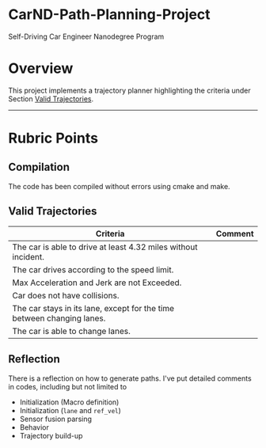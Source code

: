 # CarND-Path-Planning-Project
Self-Driving Car Engineer Nanodegree Program
   
# Overview

This project implements a trajectory planner highlighting the criteria under Section [Valid Trajectories](#valid-trajectories).

---

# Rubric Points

## Compilation
The code has been compiled without errors using cmake and make.

## Valid Trajectories
| Criteria | Comment |
| -------- | ------- |
| The car is able to drive at least 4.32 miles without incident. | |
| The car drives according to the speed limit. | |
| Max Acceleration and Jerk are not Exceeded. | |
| Car does not have collisions. | |
| The car stays in its lane, except for the time between changing lanes. | |
| The car is able to change lanes. | |

## Reflection
There is a reflection on how to generate paths. I've put detailed comments in codes, including but not limited to
- Initialization (Macro definition)
- Initialization (```lane``` and ```ref_vel```)
- Sensor fusion parsing
- Behavior
- Trajectory build-up
